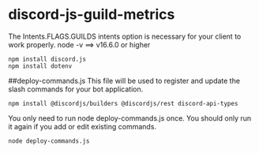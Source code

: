 # discord-js-guild-metrics

The Intents.FLAGS.GUILDS intents option is necessary for your client to work properly.
node -v ==> v16.6.0 or higher
```
npm install discord.js
npm install dotenv
```

##deploy-commands.js
This file will be used to register and update the slash commands for your bot application.
```
npm install @discordjs/builders @discordjs/rest discord-api-types
```
You only need to run node deploy-commands.js once. You should only run it again if you add or edit existing commands.
```
node deploy-commands.js
```
